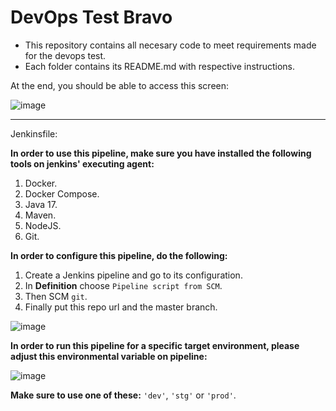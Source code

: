 # DevOps Test Bravo

- This repository contains all necesary code to meet requirements made for the devops test.
- Each folder contains its README.md with respective instructions.

At the end, you should be able to access this screen:

![image](https://github.com/ingestevezaquino/devops-test-bravo/assets/74105278/e4b855ac-e7dc-4033-87c5-2c858fb0a4e3)

---

Jenkinsfile:

**In order to use this pipeline, make sure you have installed the following tools on jenkins' executing agent:**

1. Docker.
2. Docker Compose.
3. Java 17.
4. Maven.
5. NodeJS.
6. Git.

**In order to configure this pipeline, do the following:**

1. Create a Jenkins pipeline and go to its configuration.
2. In **Definition** choose `Pipeline script from SCM`.
3. Then SCM `git`.
4. Finally put this repo url and the master branch.

![image](https://github.com/ingestevezaquino/devops-test-bravo/assets/74105278/1da2e37d-5b2e-4dff-ba3b-f6159b7a231d)

**In order to run this pipeline for a specific target environment, please adjust this environmental variable on pipeline:**

![image](https://github.com/ingestevezaquino/devops-test-bravo/assets/74105278/64ac0629-93ac-4aba-8e56-89612e25ad87)

**Make sure to use one of these:** `'dev'`, `'stg'` or `'prod'`.
